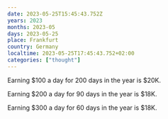 ```yaml
---
date: 2023-05-25T15:45:43.752Z
years: 2023
months: 2023-05
days: 2023-05-25
place: Frankfurt
country: Germany
localtime: 2023-05-25T17:45:43.752+02:00
categories: ["thought"]
---
```

Earning $100 a day for 200 days in the year is $20K.

Earning $200 a day for 90 days in the year is $18K.

Earning $300 a day for 60 days in the year is $18K.
